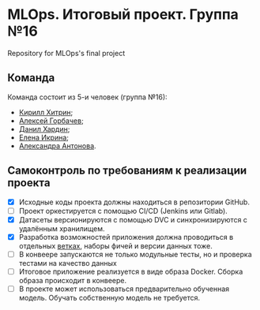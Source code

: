 # MLOps. Итоговый проект. Группа №16
Repository for MLOps's final project

## Команда
Команда состоит из 5-и человек (группа №16):
- [Кирилл Хитрин](https://github.com/khit-mle);
- [Алексей Горбачев](https://github.com/ANGorbachev);
- [Данил Хардин](https://github.com/DanilKhardi);
- [Елена Икрина](https://github.com/LenaIkra);
- [Александра Антонова](https://github.com/alexa313).

## Самоконтроль по требованиям к реализации проекта
- [x] Исходные коды проекта должны находиться в репозитории GitHub.
- [ ] Проект оркестируется с помощью CI/CD (Jenkins или Gitlab).
- [x] Датасеты версионируются с помощью DVC и синхронизируются с удалённым хранилищем.
- [x] Разработка возможностей приложения должна проводиться в отдельных [ветках](https://github.com/mlteamurfu2325/mlops-final-proj/branches), наборы фичей и версии данных тоже.
- [ ] В конвеере запускаются не только модульные тесты, но и проверка тестами на качество данных
- [ ] Итоговое приложение реализуется в виде образа Docker. Сборка образа происходит в конвеере.
- [ ] В проекте может использоваться предварительно обученная модель. Обучать собственную модель не требуется.
